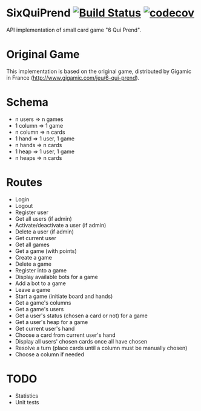 # SixQuiPrend [![Build Status](https://travis-ci.org/nyddogghr/SixQuiPrend.svg?branch=master)](https://travis-ci.org/nyddogghr/SixQuiPrend) [![codecov](https://codecov.io/gh/nyddogghr/SixQuiPrend/branch/master/graph/badge.svg)](https://codecov.io/gh/nyddogghr/SixQuiPrend)
API implementation of small card game "6 Qui Prend".

# Original Game
This implementation is based on the original game, distributed by Gigamic in
France (http://www.gigamic.com/jeu/6-qui-prend).

# Schema
* n users => n games
* 1 column => 1 game
* n column => n cards
* 1 hand => 1 user, 1 game
* n hands => n cards
* 1 heap => 1 user, 1 game
* n heaps => n cards

# Routes
* Login
* Logout
* Register user
* Get all users (if admin)
* Activate/deactivate a user (if admin)
* Delete a user (if admin)
* Get current user
* Get all games
* Get a game (with points)
* Create a game
* Delete a game
* Register into a game
* Display available bots for a game
* Add a bot to a game
* Leave a game
* Start a game (initiate board and hands)
* Get a game's columns
* Get a game's users
* Get a user's status (chosen a card or not) for a game
* Get a user's heap for a game
* Get current user's hand
* Choose a card from current user's hand
* Display all users' chosen cards once all have chosen
* Resolve a turn (place cards until a column must be manually chosen)
* Choose a column if needed

# TODO
* Statistics
* Unit tests

